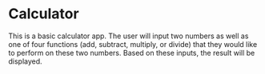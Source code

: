 # Calculator

This is a basic calculator app. The user will input two numbers as well as one 
of four functions (add, subtract, multiply, or divide) that they would like to 
perform on these two numbers. Based on these inputs, the result will be
displayed.